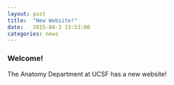 ```yaml
---
layout: post
title:  "New Website!"
date:   2015-04-3 13:53:00
categories: news
---
```


### Welcome!
The Anatomy Department at UCSF has a new website!
